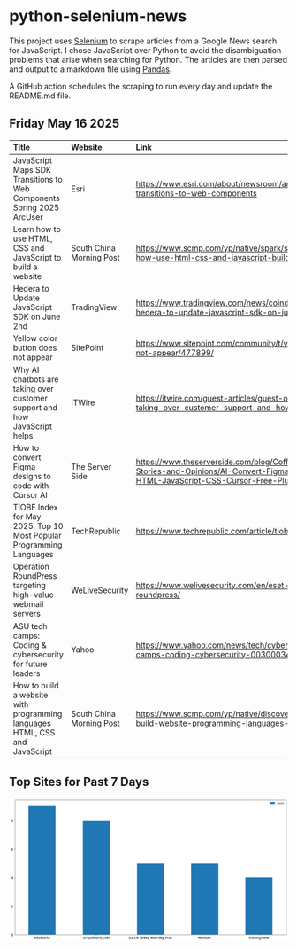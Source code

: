 # python-selenium-news

This project uses [Selenium](https://www.seleniumhq.org/) to scrape articles from a Google News search for JavaScript.
I chose JavaScript over Python to avoid the disambiguation problems that arise when searching for Python.
The articles are then parsed and output to a markdown file using [Pandas](https://pandas.pydata.org/).

A GitHub action schedules the scraping to run every day and update the README.md file.

## Friday May 16 2025


| Title                                                                      | Website                  | Link                                                                                                                                                        |
|:---------------------------------------------------------------------------|:-------------------------|:------------------------------------------------------------------------------------------------------------------------------------------------------------|
| JavaScript Maps SDK Transitions to Web Components  Spring 2025  ArcUser    | Esri                     | https://www.esri.com/about/newsroom/arcuser/javascript-maps-sdk-transitions-to-web-components                                                               |
| Learn how to use HTML, CSS and JavaScript to build a website               | South China Morning Post | https://www.scmp.com/yp/native/spark/stories/article/3309952/learn-how-use-html-css-and-javascript-build-website                                            |
| Hedera to Update JavaScript SDK on June 2nd                                | TradingView              | https://www.tradingview.com/news/coindar:64d75cd40094b:0-hedera-to-update-javascript-sdk-on-june-2nd/                                                       |
| Yellow color button does not appear                                        | SitePoint                | https://www.sitepoint.com/community/t/yellow-color-button-does-not-appear/477899/                                                                           |
| Why AI chatbots are taking over customer support and how JavaScript helps  | iTWire                   | https://itwire.com/guest-articles/guest-opinion/why-ai-chatbots-are-taking-over-customer-support-and-how-javascript-helps.html                              |
| How to convert Figma designs to code with Cursor AI                        | The Server Side          | https://www.theserverside.com/blog/Coffee-Talk-Java-News-Stories-and-Opinions/AI-Convert-Figma-Designs-to-Code-React-HTML-JavaScript-CSS-Cursor-Free-Plugin |
| TIOBE Index for May 2025: Top 10 Most Popular Programming Languages        | TechRepublic             | https://www.techrepublic.com/article/tiobe-index-language-rankings/                                                                                         |
| Operation RoundPress targeting high-value webmail servers                  | WeLiveSecurity           | https://www.welivesecurity.com/en/eset-research/operation-roundpress/                                                                                       |
| ASU tech camps: Coding & cybersecurity for future leaders                  | Yahoo                    | https://www.yahoo.com/news/tech/cybersecurity/articles/asu-tech-camps-coding-cybersecurity-003000346.html                                                   |
| How to build a website with programming languages HTML, CSS and JavaScript | South China Morning Post | https://www.scmp.com/yp/native/discover/article/3309949/how-build-website-programming-languages-html-css-and-javascript                                     |
## Top Sites for Past 7 Days

![Graph of Top Sites](https://raw.githubusercontent.com/dan-mba/python-selenium-news/main/last-week.png)
